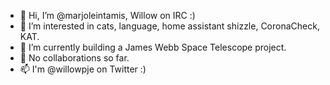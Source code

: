 - 👋 Hi, I’m @marjoleintamis, Willow on IRC :)
- 👀 I’m interested in cats, language, home assistant shizzle, CoronaCheck, KAT.
- 🌱 I’m currently building a James Webb Space Telescope project.
- 💞️ No collaborations so far.
- 📫 I'm @willowpje on Twitter :)

<!---
marjoleintamis/marjoleintamis is a ✨ special ✨ repository because its `README.md` (this file) appears on your GitHub profile.
You can click the Preview link to take a look at your changes.
--->
